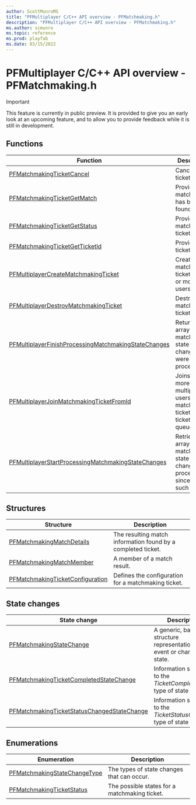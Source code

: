 ```yaml
---
author: ScottMunroMS
title: "PFMultiplayer C/C++ API overview - PFMatchmaking.h"
description: "PFMultiplayer C/C++ API overview - PFMatchmaking.h"
ms.author: scmunro
ms.topic: reference
ms.prod: playfab
ms.date: 03/15/2022
---
```


# PFMultiplayer C/C++ API overview - PFMatchmaking.h

> [!IMPORTANT]
> This feature is currently in public preview. It is provided to give you an early look at an upcoming feature, and to allow you to provide feedback while it is still in development. 

  
## Functions  

| Function | Description |  
| --- | --- |  
| [PFMatchmakingTicketCancel](functions/pfmatchmakingticketcancel.md) | Cancels the ticket. |  
| [PFMatchmakingTicketGetMatch](functions/pfmatchmakingticketgetmatch.md) | Provides the match, if one has been found. |  
| [PFMatchmakingTicketGetStatus](functions/pfmatchmakingticketgetstatus.md) | Provides the matchmaking ticket status. |  
| [PFMatchmakingTicketGetTicketId](functions/pfmatchmakingticketgetticketid.md) | Provides the ticket ID. |  
| [PFMultiplayerCreateMatchmakingTicket](functions/pfmultiplayercreatematchmakingticket.md) | Creates a matchmaking ticket for one or more local users. |  
| [PFMultiplayerDestroyMatchmakingTicket](functions/pfmultiplayerdestroymatchmakingticket.md) | Destroys the matchmaking ticket. |  
| [PFMultiplayerFinishProcessingMatchmakingStateChanges](functions/pfmultiplayerfinishprocessingmatchmakingstatechanges.md) | Returns an array of matchmaking state changes that were being processed. |  
| [PFMultiplayerJoinMatchmakingTicketFromId](functions/pfmultiplayerjoinmatchmakingticketfromid.md) | Joins one or more multiple local users to a matchmaking ticket using a ticket ID and queue name. |  
| [PFMultiplayerStartProcessingMatchmakingStateChanges](functions/pfmultiplayerstartprocessingmatchmakingstatechanges.md) | Retrieves an array of all matchmaking state changes to process since the last such call. |  
  
## Structures  

| Structure | Description |  
| --- | --- |  
| [PFMatchmakingMatchDetails](structs/pfmatchmakingmatchdetails.md) | The resulting match information found by a completed ticket. |  
| [PFMatchmakingMatchMember](structs/pfmatchmakingmatchmember.md) | A member of a match result. |  
| [PFMatchmakingTicketConfiguration](structs/pfmatchmakingticketconfiguration.md) | Defines the configuration for a matchmaking ticket. |  
  
## State changes  
  
| State change | Description |  
| --- | --- |  
| [PFMatchmakingStateChange](structs/pfmatchmakingstatechange.md) | A generic, base structure representation of an event or change in state. |  
| [PFMatchmakingTicketCompletedStateChange](structs/pfmatchmakingticketcompletedstatechange.md) | Information specific to the *TicketCompleted* type of state change. |  
| [PFMatchmakingTicketStatusChangedStateChange](structs/pfmatchmakingticketstatuschangedstatechange.md) | Information specific to the *TicketStatusChanged* type of state change. |  
  
## Enumerations  

| Enumeration | Description |  
| --- | --- |  
| [PFMatchmakingStateChangeType](enums/pfmatchmakingstatechangetype.md) | The types of state changes that can occur.|  
| [PFMatchmakingTicketStatus](enums/pfmatchmakingticketstatus.md) | The possible states for a matchmaking ticket.|  
